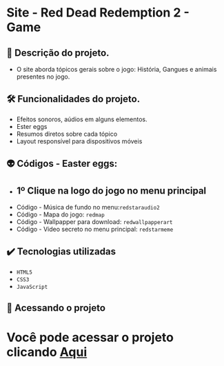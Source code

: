 <h1>Site - Red Dead Redemption 2 - Game</h1>

## :pushpin: Descrição do projeto.
- O site aborda tópicos gerais sobre o jogo: História, Gangues e animais presentes no jogo.
  
## 🛠️ Funcionalidades do projeto.
- Efeitos sonoros, aúdios em alguns elementos.
- Ester eggs
- Resumos diretos sobre cada tópico
- Layout responsível para dispositivos móveis

## 👽 Códigos - Easter eggs:
- <h2>1º Clique na logo do jogo no menu principal</h2>
- Código - Música de fundo no menu:``redstaraudio2``
- Código - Mapa do jogo: ``redmap``
- Código - Wallpapper para download: ``redwallpapperart``
- Código - Vídeo secreto no menu principal: ``redstarmeme``

## ✔️ Tecnologias utilizadas

- ``HTML5``
- ``CSS3``
- ``JavaScript``
## 📁 Acessando o projeto
# Você pode acessar o projeto clicando [Aqui](https://gerencia-de-configuracao-e-mudancas.github.io/projeto-final-sithcodex/)
